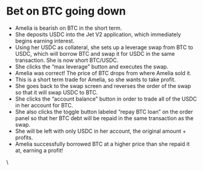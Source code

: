 # Bet on BTC going down

* Amelia is bearish on BTC in the short term.
* She deposits USDC into the Jet V2 application, which immediately begins earning interest.
* Using her USDC as collateral, she sets up a leverage swap from BTC to USDC, which will borrow BTC and swap it for USDC in the same transaction. She is now short BTC/USDC.
* She clicks the “max leverage” button and executes the swap.
* Amelia was correct! The price of BTC drops from where Amelia sold it.
* This is a short term trade for Amelia, so she wants to take profit.
* She goes back to the swap screen and reverses the order of the swap so that it will swap USDC to BTC.
* She clicks the “account balance” button in order to trade all of the USDC in her account for BTC.
* She also clicks the toggle button labeled “repay BTC loan” on the order panel so that her BTC debt will be repaid in the same transaction as the swap.
* She will be left with only USDC in her account, the original amount + profits.
* Amelia successfully borrowed BTC at a higher price than she repaid it at, earning a profit!

\
